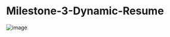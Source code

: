 # Milestone-3-Dynamic-Resume

![image](https://github.com/user-attachments/assets/b8131772-ca2e-4b7e-9e3a-f7ebcb482bf1)
